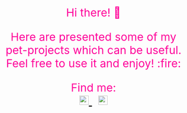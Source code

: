 <p align="center" style="color:#ff0099; font-size:30px">
Hi there! 👋 
<p align="center" style="color:#ff0099; font-size:30px">
<p align="center" style="color:#ff0099; font-size:30px">

                         
<p align="center" style="color:#ff0099; font-size:30px">                           
Here are presented some of my pet-projects which can be useful. Feel free to use it and enjoy! :fire:
<p align="center" style="color:#ff0099; font-size:30px">

<p align="center" style="color:#ff0099; font-size:30px">
Find me:
<br>
<a href="https://www.codewars.com/users/kukuruza322">
   <img alt="Qries" src="https://www.xwhos.com/photo/whois_codewars_profile_786571.webp"
   width=25" height="25">                     
</a> 
&nbsp                        
<a href="https://t.me/usm322">
   <img alt="Qries" src="https://upload.wikimedia.org/wikipedia/commons/thumb/8/83/Telegram_2019_Logo.svg/640px-Telegram_2019_Logo.svg.png"
   width=25" height="25">                     
</a> 

